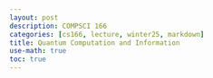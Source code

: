 ```yaml
---
layout: post
description: COMPSCI 166
categories: [cs166, lecture, winter25, markdown]
title: Quantum Computation and Information
use-math: true
toc: true
---
```


